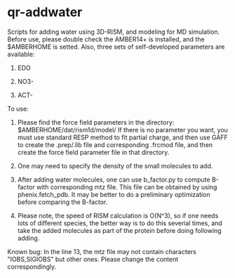 # qr-addwater

Scripts for adding water using 3D-RISM, and modeling for MD simulation.
Before use, please double check the AMBER14+ is installed, and the $AMBERHOME is setted.
Also, three sets of self-developed parameters are available: 

1.  EDO

2.  NO3-

3.  ACT-


To use:

1. Please find the force field parameters in the directory: $AMBERHOME/dat/rism1d/model/
If there is no parameter you want, you must use standard RESP method to fit partial charge, 
and then use GAFF to create the .prep/.lib file and corresponding .frcmod file, 
and then create the force field parameter file in that directory.


2. One may need to specify the density of the small molecules to add.


3. After adding water molecules, one can use b_factor.py to compute B-factor with corresponding mtz file.
This file can be obtained by using phenix.fetch_pdb.
It may be better to do a preliminary optimization before comparing the B-factor.

4. Please note, the speed of RISM calculation is O(N^3), 
so if one needs lots of different species, the better way is to do this severial times, 
and take the added molecules as part of the protein before doing following adding. 



Known bug: In the line 13, the mtz file may not contain characters "IOBS,SIGIOBS" but other ones. 
Please change the content correspondingly.
